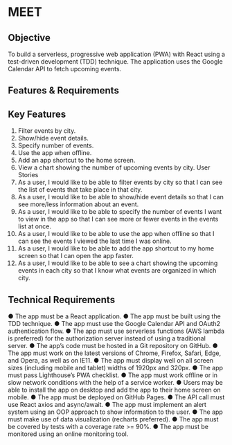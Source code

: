 # MEET

## Objective

To build a serverless, progressive web application (PWA) with React using a test-driven
development (TDD) technique. The application uses the Google Calendar API to fetch
upcoming events.

## Features & Requirements

## Key Features

1. Filter events by city.
2. Show/hide event details.
3. Specify number of events.
4. Use the app when offline.
5. Add an app shortcut to the home screen.
6. View a chart showing the number of upcoming events by city.
User Stories
1. As a user, I would like to be able to filter events by city so that I can see the list of events
that take place in that city.
2. As a user, I would like to be able to show/hide event details so that I can see more/less
information about an event.
3. As a user, I would like to be able to specify the number of events I want to view in the
app so that I can see more or fewer events in the events list at once.
4. As a user, I would like to be able to use the app when offline so that I can see the events
I viewed the last time I was online.
5. As a user, I would like to be able to add the app shortcut to my home screen so that I
can open the app faster.
6. As a user, I would like to be able to see a chart showing the upcoming events in each
city so that I know what events are organized in which city.

## Technical Requirements


● The app must be a React application.
● The app must be built using the TDD technique.
● The app must use the Google Calendar API and OAuth2 authentication flow.
● The app must use serverless functions (AWS lambda is preferred) for the authorization
server instead of using a traditional server.
● The app’s code must be hosted in a Git repository on GitHub.
● The app must work on the latest versions of Chrome, Firefox, Safari, Edge, and Opera,
as well as on IE11.
● The app must display well on all screen sizes (including mobile and tablet) widths of
1920px and 320px.
● The app must pass Lighthouse’s PWA checklist.
● The app must work offline or in slow network conditions with the help of a service
worker.
● Users may be able to install the app on desktop and add the app to their home screen
on mobile.
● The app must be deployed on GitHub Pages.
● The API call must use React axios and async/await.
● The app must implement an alert system using an OOP approach to show information to
the user.
● The app must make use of data visualization (recharts preferred).
● The app must be covered by tests with a coverage rate >= 90%.
● The app must be monitored using an online monitoring tool.